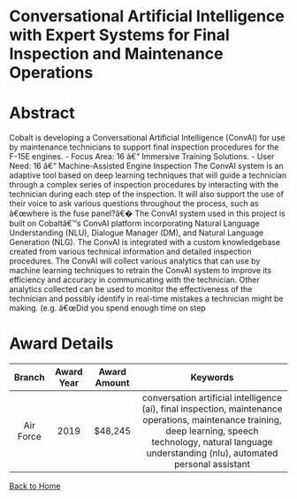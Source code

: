 
Conversational Artificial Intelligence with Expert Systems for Final Inspection and Maintenance Operations
==========================================================================================================

# Abstract


Cobalt is developing a Conversational Artificial Intelligence (ConvAI) for use by maintenance technicians to support final inspection procedures for the F-15E engines. - Focus Area: 16 â€“ Immersive Training Solutions. - User Need: 16 â€“ Machine-Assisted Engine Inspection The ConvAI system is an adaptive tool based on deep learning techniques that will guide a technician through a complex series of inspection procedures by interacting with the technician during each step of the inspection. It will also support the use of their voice to ask various questions throughout the process, such as â€œwhere is the fuse panel?â€� The ConvAI system used in this project is built on Cobaltâ€™s ConvAI platform incorporating Natural Language Understanding (NLU), Dialogue Manager (DM), and Natural Language Generation (NLG). The ConvAI is integrated with a custom knowledgebase created from various technical information and detailed inspection procedures. The ConvAI will collect various analytics that can use by machine learning techniques to retrain the ConvAI system to improve its efficiency and accuracy in communicating with the technician. Other analytics collected can be used to monitor the effectiveness of the technician and possibly identify in real-time mistakes a technician might be making. (e.g. â€œDid you spend enough time on step  

# Award Details

|Branch|Award Year|Award Amount|Keywords|
| :---: | :---: | :---: | :---: |
|Air Force|2019|$48,245|conversation artificial intelligence (ai), final inspection, maintenance operations, maintenance training, deep learning, speech technology, natural language understanding (nlu), automated personal assistant|
  
  


[Back to Home](https://github.com/chrischow/dod_sbir_awards/DJ/#1543)
